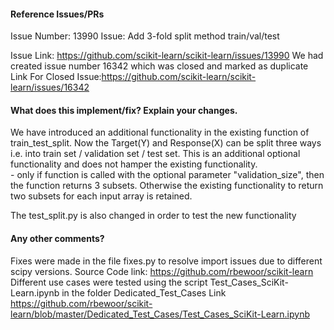 <!--
Thanks for contributing a pull request! Please ensure you have taken a look at
the contribution guidelines: https://github.com/scikit-learn/scikit-learn/blob/master/CONTRIBUTING.md#pull-request-checklist
-->

#### Reference Issues/PRs

Issue Number: 13990
Issue: Add 3-fold split method train/val/test

Issue Link: https://github.com/scikit-learn/scikit-learn/issues/13990
We had created issue number 16342 which was closed and marked as duplicate
Link For Closed Issue:https://github.com/scikit-learn/scikit-learn/issues/16342 


#### What does this implement/fix? Explain your changes.

We have introduced an additional functionality in the existing function of train_test_split. Now the Target(Y) and Response(X) can be split three ways i.e. into train set / validation set / test set. 
This is an additional optional functionality and does not hamper the existing functionality.  
	- only if function is called with the optional parameter "validation_size", then the function returns 3 subsets. Otherwise the existing functionality to return two subsets for each input array is retained. 

The test_split.py is also changed in order to test the new functionality 

#### Any other comments?

Fixes were made in the file fixes.py to resolve import issues due to different scipy versions. 
Source Code link: https://github.com/rbewoor/scikit-learn
Different use cases were tested using the script Test_Cases_SciKit-Learn.ipynb in the folder Dedicated_Test_Cases
Link https://github.com/rbewoor/scikit-learn/blob/master/Dedicated_Test_Cases/Test_Cases_SciKit-Learn.ipynb
